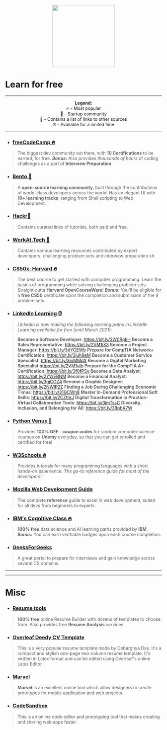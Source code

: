 <p align="center">
<img width="200px" src="https://upload.wikimedia.org/wikipedia/commons/7/75/Wikimedia_Community_Logo.svg">
</p>

# Learn for free
<hr>
<p align="center">
<strong>Legend:</strong>
<br>
🔥 - Most popular
<br>
🚀 - Startup community
<br>
🔗 - Contains a list of links to other sources
<br>
⏰ - Available for a limited time
</p>
<hr>

* ### [freeCodeCamp :fire:](https://www.freecodecamp.org/)
>The biggest dev community out there, with **10 Certifications** to be earned, for free.
***Bonus:*** Also provides *thousands of hours* of coding challenges as a part of __Interview Preparation__

* ### [Bento :rocket:](https://bento.io/)
> A **open-source learning community**, built through the contributions of world-class developers across the world.
Has an elegant UI with **10+ learning tracks**, ranging from Shell scripting to Web Development.

* ### [Hackr:link:](https://hackr.io/)
> Contains curated links of tutorials, both paid and free.

* ### [WorkAt.Tech :rocket:](https://work@tech/)
> Contains various learning resources contributed by expert developers, challenging problem sets and interview preparation kit.

* ### [CS50x: Harvard :fire:](https://cs50.harvard.edu/)
> The best course to get started with computer programming. Learn the basics of programming while solving challenging problem sets. Straight outta **Harvard OpenCourseWare**!
***Bonus:*** You'll be eligible for a **free CS50** certificate upon the completion and submission of the 9 problem sets.

* ### [LinkedIn Learning :alarm_clock:](https://www.linkedin.com/learning/)
>*LinkedIn is now making the following learning paths in LinkedIn Learning available for free (until March 2021)*:

>__Become a Software Developer__: https://bit.ly/2W0RpkH
>__Become a Sales Representative__: https://bit.ly/2VM1jX3
 >__Become a Project Manager__: https://bit.ly/3dYGEWb
>__Prepare for CompTIA Network+ Certification__: https://bit.ly/3iuh8eM
>__Become a Customer Service Specialist__: https://bit.ly/3inMMdX
>__Become a Digital Marketing Specialist__ https://bit.ly/2VM1ulb
>__Prepare for the CompTIA A+ Certification__: https://bit.ly/3f0fPSv
>__Become a Data Analyst__: https://bit.ly/2YWEBNM
>__Become a Financial Analyst__: https://bit.ly/3gjCOZ4
>__Become a Graphic Designer__: https://bit.ly/2NWlP2Z
>__Finding a Job During Challenging Economic Times__: https://bit.ly/31GCWh8
>__Master In-Demand Professional Soft Skills__: https://bit.ly/2CZthrJ
>__Digital Transformation in Practice- Virtual Collaboration Tools__: https://bit.ly/3imTssC
>__Diversity, Inclusion, and Belonging for All__: https://bit.ly/38pbK7W

* ### [Python Venue :link:](http://pythonvenue.blogspot.com/)
> Provides **100% OFF - coupon codes** for random computer science courses on **Udemy** everyday, so that you can get enrolled and certified for free!

* ### [W3Schools :fire:](https://w3schools.com/)
> Provides tutorials for many programinng languages with a short hands-on experience. *The go-to reference guide for most of the developers!*

* ### [Mozilla Web Development Guide](https://developer.mozilla.org/en-US/docs/Web/Guide)
> The complete **reference** guide to excel in web development, suited for all devs from beginners to experts.

* ### [IBM's Cognitive Class :fire:](https://cognitiveclass.ai/)
> **100% free** data science and AI learning paths provided by **IBM**.
***Bonus:*** You can earn verifiable badges upon each course completion.

* ### [GeeksForGeeks](https://www.geeksforgeeks.org/)
> A great portal to prepare for interviews and gain knowledge across several CS domains.

<hr>
<hr> 

# Misc 

* ### [Resume tools](https://cultivatedculture.com/tools/)
> **100% free** online Resume Builder with dozens of templates to choose from. Also provides free **Resume Analysis** services

* ### [Overleaf Deedy CV Template](https://www.overleaf.com/latex/templates/deedy-cv/bjryvfsjdyxz)
> This is a very popular resume template made by Debarghya Das. It's a compact and stylish one-page two-column resume template. It's written in Latex format and can be edited using Overleaf's online Latex Editor.

* ### [Marvel](https://marvelapp.com/)
> **Marvel** is an excellent online tool which allow designers to create prototypes for mobile application and web projects.

* ### [CodeSandbox](https://codesandbox.io/index2)
> This is an online code editor and prototyping tool that makes creating and sharing web apps faster.
